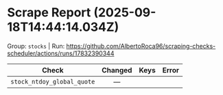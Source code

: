 # Scrape Report (2025-09-18T14:44:14.034Z)

Group: `stocks`  |  Run: https://github.com/AlbertoRoca96/scraping-checks-scheduler/actions/runs/17832390344

| Check | Changed | Keys | Error |
|---|:---:|:--|:--|
| `stock_ntdoy_global_quote` | — |  |  |
